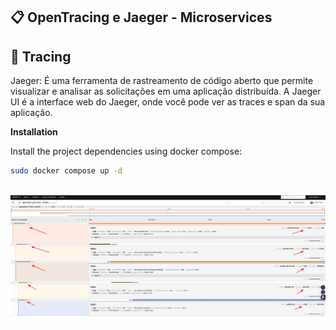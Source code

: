 
## 📋 <a name="jaeger">OpenTracing e Jaeger - Microservices </a>

## <a name="tracing">🤖 Tracing</a>

Jaeger: É uma ferramenta de rastreamento de código aberto que permite visualizar e analisar as solicitações em uma aplicação distribuída. A Jaeger UI é a interface web do Jaeger, onde você pode ver as traces e span da sua aplicação.

**Installation**

Install the project dependencies using docker compose:

```bash
sudo docker compose up -d
```

<div align="center">
  <br />
    <a href="https://youtu.be/zfAb95tJvZQ" target="_blank">
      <img src="https://raw.githubusercontent.com/jonataserpa/opentracing-jaeger-docker/refs/heads/main/img/image.png" alt="IMG">
    </a>
</div>